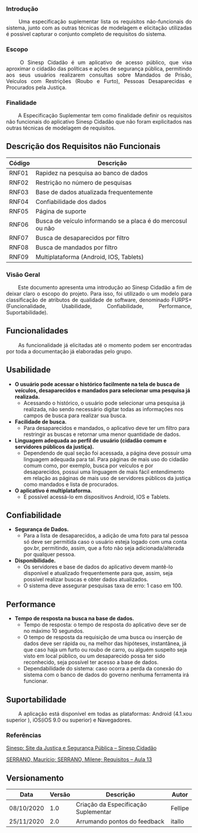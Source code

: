 ### Introdução
<p style="text-align: justify;"> &emsp;&emsp;
Uma especificação suplementar lista os requisitos não-funcionais do sistema, junto com as outras técnicas de modelagem e elicitação utilizadas é possível capturar o conjunto completo de requisitos do sistema.
</p>

### Escopo
<p style="text-align: justify;"> &emsp;&emsp;
O Sinesp Cidadão é um aplicativo de acesso público, que visa aproximar o cidadão das políticas e ações de segurança pública, permitindo aos seus usuários realizarem consultas sobre Mandados de Prisão, Veículos com Restrições (Roubo e Furto), Pessoas Desaparecidas e Procurados pela Justiça.
</p>

### Finalidade
<p style="text-align: justify;"> &emsp;&emsp;
A Especificação Suplementar tem como finalidade definir os requisitos não funcionais do aplicativo Sinesp Cidadão que não foram explicitados nas outras técnicas de modelagem de requisitos.
</p>

## Descrição dos Requisitos não Funcionais
Código | Descrição
------ | ----------
RNF01 | Rapidez na pesquisa ao banco de dados
RNF02 | Restrição no número de pesquisas
RNF03 | Base de dados atualizada frequentemente
RNF04 | Confiabilidade dos dados
RNF05 | Página de suporte
RNF06 | Busca de veículo informando se a placa é do mercosul ou não
RNF07 | Busca de desaparecidos por filtro
RNF08 | Busca de mandados por filtro
RNF09 | Multiplataforma (Android, IOS, Tablets)

### Visão Geral
<p style="text-align: justify;"> &emsp;&emsp;
Este documento apresenta uma introdução ao Sinesp Cidadão a fim de deixar claro o escopo do projeto. Para isso, foi utilizado o um modelo para classificação de atributos de qualidade de software, denominado FURPS+ (Funcionalidade, Usabilidade, Confiabilidade, Performance, Suportabilidade).
</p>

## Funcionalidades
<p style="text-align: justify;"> &emsp;&emsp;
As funcionalidade já elicitadas até o momento podem ser encontradas por toda a documentação já elaboradas pelo grupo.
</p>

## Usabilidade
* **O usuário pode acessar o histórico facilmente na tela de busca de veículos, desaparecidos e mandados para selecionar uma pesquisa já realizada.**
    * Acessando o histórico, o usuário pode selecionar uma pesquisa já realizada, não sendo necessário digitar todas as informações nos campos de busca para realizar sua busca.
* **Facilidade de busca.**
    * Para desaparecidos e mandados, o aplicativo deve ter um filtro para restringir as buscas e retornar uma menor quantidade de dados.
* **Linguagem adequada ao perfil de usuário (cidadão comum e servidores públicos da justiça).**
    * Dependendo de qual seção foi acessada, a página deve possuir uma linguagem adequada para tal. Para páginas de mais uso do cidadão comum como, por exemplo, busca por veículos e por desaparecidos, possui uma linguagem de mais fácil entendimento em relação as páginas de mais uso de servidores públicos da justiça como mandados e lista de procurados.
* **O aplicativo é multiplataforma.**
    * É possível acessá-lo em dispositivos Android, IOS e Tablets.

## Confiabilidade
* **Segurança de Dados.**
    * Para a lista de desaparecidos, a adição de uma foto para tal pessoa só deve ser permitida caso o usuário esteja logado com uma conta gov.br, permitindo, assim, que a foto não seja adicionada/alterada por qualquer pessoa.
* **Disponibilidade.**
    * Os servidores e base de dados do aplicativo devem mantê-lo disponível e atualizado frequentemente para que, assim, seja possível realizar buscas e obter dados atualizados.
    * O sistema deve assegurar pesquisas taxa de erro: 1 caso em 100.

## Performance
* **Tempo de resposta na busca na base de dados.**
    * Tempo de resposta: o tempo de resposta do aplicativo deve ser de no máximo 10 segundos.
    * O tempo de resposta da requisição de uma busca ou inserção de dados deve ser rápida ou, na melhor das hipóteses, instantânea, já que caso haja um furto ou roubo de carro, ou alguém suspeito seja visto em local público, ou um desaparecido possa ter sido reconhecido, seja possível ter acesso a base de dados.
    * Dependabilidade do sistema: caso ocorra a perda da conexão do sistema com o banco de dados do governo nenhuma ferramenta irá funcionar. 


## Suportabilidade
<p style="text-align: justify;"> &emsp;&emsp;
A aplicação está disponível em todas as plataformas: Android (4.1.xou superior ), iOS(iOS 9.0 ou superior) e Navegadores. 
</p>

### Referências
[Sinesp: Site da Justiça e Segurança Pública – Sinesp Cidadão](https://www.justica.gov.br/sua-seguranca/seguranca-publica/sinesp-1/sinesp-Cidadao)

[SERRANO, Maurício; SERRANO, Milene; Requisitos – Aula 13](https://aprender3.unb.br/pluginfile.php/426751/mod_resource/content/1/Requisitos%20-%20Aula%20013a.pdf)

## Versionamento
Data | Versão | Descrição | Autor
---- | ------ | --------- | -----
08/10/2020 | 1.0 | Criação da Especificação Suplementar | Fellipe
25/11/2020 | 2.0 | Arrumando pontos do feedback | itallo